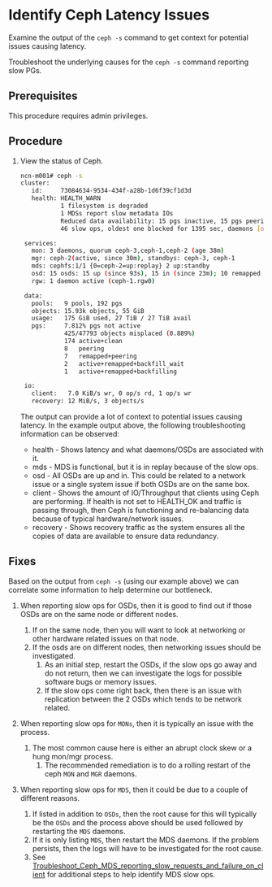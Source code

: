 # Identify Ceph Latency Issues

Examine the output of the `ceph -s` command to get context for potential issues causing latency.

Troubleshoot the underlying causes for the `ceph -s` command reporting slow PGs.

## Prerequisites

This procedure requires admin privileges.

## Procedure

1. View the status of Ceph.

    ```bash
    ncn-m001# ceph -s
    cluster:
       id:     73084634-9534-434f-a28b-1d6f39cf1d3d
       health: HEALTH_WARN
               1 filesystem is degraded
               1 MDSs report slow metadata IOs
               Reduced data availability: 15 pgs inactive, 15 pgs peering
               46 slow ops, oldest one blocked for 1395 sec, daemons [osd,2,osd,5,mon,ceph-1,mon,ceph-2,mon,ceph-3] have slow ops.

     services:
       mon: 3 daemons, quorum ceph-3,ceph-1,ceph-2 (age 38m)
       mgr: ceph-2(active, since 30m), standbys: ceph-3, ceph-1
       mds: cephfs:1/1 {0=ceph-2=up:replay} 2 up:standby
       osd: 15 osds: 15 up (since 93s), 15 in (since 23m); 10 remapped pgs
       rgw: 1 daemon active (ceph-1.rgw0)

     data:
       pools:   9 pools, 192 pgs
       objects: 15.93k objects, 55 GiB
       usage:   175 GiB used, 27 TiB / 27 TiB avail
       pgs:     7.812% pgs not active
                425/47793 objects misplaced (0.889%)
                174 active+clean
                8   peering
                7   remapped+peering
                2   active+remapped+backfill_wait
                1   active+remapped+backfilling

     io:
       client:   7.0 KiB/s wr, 0 op/s rd, 1 op/s wr
       recovery: 12 MiB/s, 3 objects/s
    ```

    The output can provide a lot of context to potential issues causing latency. In the example output above, the following troubleshooting information can be observed:

    - health - Shows latency and what daemons/OSDs are associated with it.
    - mds - MDS is functional, but it is in replay because of the slow ops.
    - osd - All OSDs are up and in. This could be related to a network issue or a single system issue if both OSDs are on the same box.
    - client - Shows the amount of IO/Throughput that clients using Ceph are performing. If health is not set to HEALTH\_OK and traffic is passing through, then Ceph is functioning and re-balancing data because of typical hardware/network issues.
    - recovery - Shows recovery traffic as the system ensures all the copies of data are available to ensure data redundancy.

## Fixes

Based on the output from `ceph -s` (using our example above) we can correlate some information to help determine our bottleneck.

1. When reporting slow ops for OSDs, then it is good to find out if those OSDs are on the same node or different nodes.
    1. If on the same node, then you will want to look at networking or other hardware related issues on that node.
    2. If the osds are on different nodes, then networking issues should be investigated.
       1. As an initial step, restart the OSDs, if the slow ops go away and do not return, then we can investigate the logs for possible software bugs or memory issues.
       2. If the slow ops come right back, then there is an issue with replication between the 2 OSDs which tends to be network related.

2. When reporting slow ops for `MONs`, then it is typically an issue with the process.
   1. The most common cause here is either an abrupt clock skew or a hung mon/mgr process.
      1. The recommended remediation is to do a rolling restart of the ceph `MON` and `MGR` daemons.

3. When reporting slow ops for `MDS`, then it could be due to a couple of different reasons.
   1. If listed in addition to `OSDs`, then the root cause for this will typically be the `OSDs` and the process above should be used followed by restarting the `MDS` daemons.
   2. If it is only listing `MDS`, then restart the MDS daemons. If the problem persists, then the logs will have to be investigated for the root cause.
   3. See [Troubleshoot_Ceph_MDS_reporting_slow_requests_and_failure_on_client](Troubleshoot_Ceph_MDS_reporting_slow_requests_and_failure_on_client.md) for additional steps to help identify MDS slow ops.